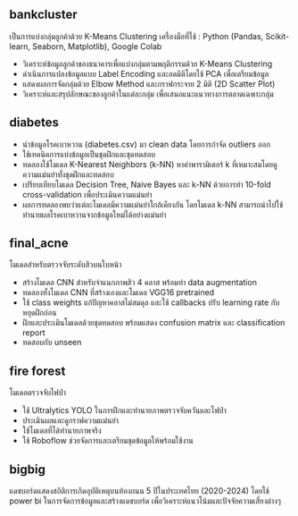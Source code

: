 ##  bankcluster
เป็นการแบ่งกลุ่มลูกค้าด้วย K-Means Clustering
เครื่องมือที่ใช้ : Python (Pandas, Scikit-learn, Seaborn, Matplotlib), Google Colab
- วิเคราะห์ข้อมูลลูกค้าของธนาคารเพื่อแบ่งกลุ่มตามพฤติกรรมด้วย K-Means Clustering
- ดำเนินการแปลงข้อมูลแบบ Label Encoding และลดมิติโดยใช้ PCA เพื่อเตรียมข้อมูล
- แสดงผลการจัดกลุ่มด้วย Elbow Method และกราฟกระจาย 2 มิติ (2D Scatter Plot)
- วิเคราะห์และสรุปลักษณะของลูกค้าในแต่ละกลุ่ม เพื่อเสนอแนะแนวทางการตลาดเฉพาะกลุ่ม

## diabetes
- นำข้อมูลโรคเบาหวาน (diabetes.csv) มา clean data โดยการกำจัด outliers ออก 
- ใช้เทคนิคการแบ่งข้อมูลเป็นชุดฝึกและชุดทดสอบ
- ทดลองใช้โมเดล K-Nearest Neighbors (k-NN) หาค่าพารามิเตอร์ k ที่เหมาะสมโดยดูความแม่นยำทั้งชุดฝึกและทดสอบ
- เปรียบเทียบโมเดล Decision Tree, Naive Bayes และ k-NN ด้วยการทำ 10-fold cross-validation เพื่อประเมินความแม่นยำ
- ผลการทดลองพบว่าแต่ละโมเดลมีความแม่นยำใกล้เคียงกัน โดยโมเดล k-NN สามารถนำไปใช้ทำนายผลโรคเบาหวานจากข้อมูลใหม่ได้อย่างแม่นยำ

## final_acne
โมเดลสำหรับตรวจจับระดับสิวบนใบหน้า
- สร้างโมเดล CNN สำหรับจำแนกภาพสิว 4 คลาส พร้อมทำ data augmentation
- ทดลองทั้งโมเดล CNN ที่สร้างเองและโมเดล VGG16 pretrained
- ใช้ class weights แก้ปัญหาคลาสไม่สมดุล และใช้ callbacks ปรับ learning rate กับหยุดฝึกก่อน
- ฝึกและประเมินโมเดลด้วยชุดทดสอบ พร้อมแสดง confusion matrix และ classification report
- ทดสอบกับ unseen

## fire forest
โมเดลตรวจจับไฟป่า
- ใช้ Ultralytics YOLO ในการฝึกและทำนายภาพตรวจจับควันและไฟป่า
- ประเมินผลและดูกราฟความแม่นยำ
- ใช้โมเดลที่ได้ทำนายภาพจริง
- ใช้ Roboflow ช่วยจัดการและเตรียมชุดข้อมูลให้พร้อมใช้งาน

## bigbig
แดชบอร์ดแสดงสถิติการเกิดอุบัติเหตุบนท้องถนน 5 ปีในประเทศไทย (2020-2024) 
โดยใช้ power bi ในการจัดการข้อมูลและสร้างแดชบอร์ด เพื่อวิเคราะห์แนวโน้มและปัจจัยความเสี่ยงต่างๆ

